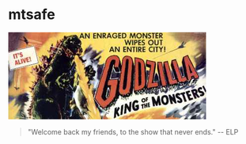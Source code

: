 # mtsafe
 
![Godzilla: King of the Monsters](godzilla-400x176.jpg)

> "Welcome back my friends, to the show that never ends." -- ELP
